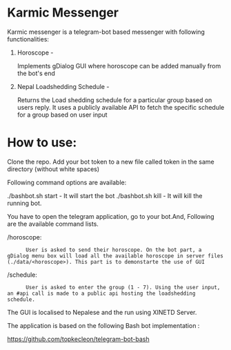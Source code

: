 # Karmic Messenger

Karmic messenger is a telegram-bot based messenger with following functionalities:

1. Horoscope - 
  
    Implements gDialog GUI where horoscope can be added manually from the bot's end

2. Nepal Loadshedding Schedule - 
  
    Returns the Load shedding schedule for a particular group based on users reply. It uses a publicly available API to fetch the specific schedule for a group based on user input



# How to use:


  Clone the repo. Add your bot token to a new file called token in the same directory (without white spaces)

  Following command options are available:

  ./bashbot.sh start - It will start the bot
  ./bashbot.sh kill  - It will kill the running bot.




You have to open the telegram application, go to your bot.And, Following are the available command lists. 

/horoscope: 

          User is asked to send their horoscope. On the bot part, a gDialog menu box will load all the available horoscope in server files (./data/<horoscope>). This part is to demonstarte the use of GUI

/schedule:

          User is asked to enter the group (1 - 7). Using the user input, an #api call is made to a public api hosting the loadshedding schedule.  

The GUI is localised to Nepalese and the run using XINETD Server.

The application is based on the following Bash bot implementation  :

https://github.com/topkecleon/telegram-bot-bash 